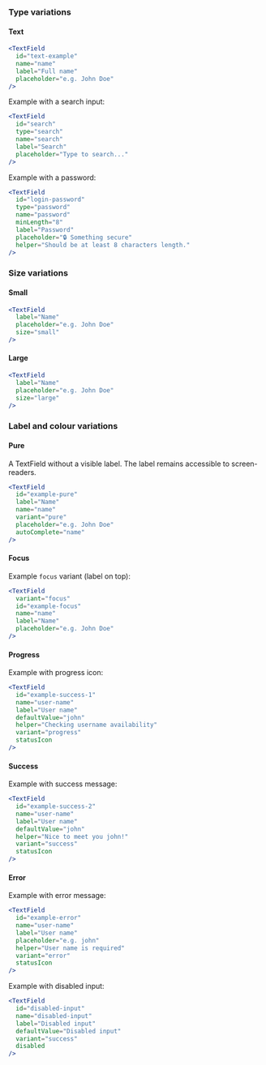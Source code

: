 ### Type variations

#### Text

```jsx
<TextField
  id="text-example"
  name="name"
  label="Full name"
  placeholder="e.g. John Doe"
/>
```



Example with a search input:

```jsx
<TextField
  id="search"
  type="search"
  name="search"
  label="Search"
  placeholder="Type to search..."
/>
```

Example with a password:

```jsx
<TextField
  id="login-password"
  type="password"
  name="password"
  minLength="8"
  label="Password"
  placeholder="🔒 Something secure"
  helper="Should be at least 8 characters length."
/>
```

### Size variations

#### Small

```jsx
<TextField
  label="Name"
  placeholder="e.g. John Doe"
  size="small"
/>
```

#### Large

```jsx
<TextField
  label="Name"
  placeholder="e.g. John Doe"
  size="large"
/>
```

### Label and colour variations

#### Pure

A TextField without a visible label. The label remains accessible to
screen-readers.

```jsx
<TextField
  id="example-pure"
  label="Name"
  name="name"
  variant="pure"
  placeholder="e.g. John Doe"
  autoComplete="name"
/>
```

#### Focus

Example `focus` variant (label on top):

```jsx
<TextField
  variant="focus"
  id="example-focus"
  name="name"
  label="Name"
  placeholder="e.g. John Doe"
/>
```

#### Progress

Example with progress icon:

```jsx
<TextField
  id="example-success-1"
  name="user-name"
  label="User name"
  defaultValue="john"
  helper="Checking username availability"
  variant="progress"
  statusIcon
/>
```

#### Success

Example with success message:

```jsx
<TextField
  id="example-success-2"
  name="user-name"
  label="User name"
  defaultValue="john"
  helper="Nice to meet you john!"
  variant="success"
  statusIcon
/>
```

#### Error

Example with error message:

```jsx
<TextField
  id="example-error"
  name="user-name"
  label="User name"
  placeholder="e.g. john"
  helper="User name is required"
  variant="error"
  statusIcon
/>
```

Example with disabled input:

```jsx
<TextField
  id="disabled-input"
  name="disabled-input"
  label="Disabled input"
  defaultValue="Disabled input"
  variant="success"
  disabled
/>
```
